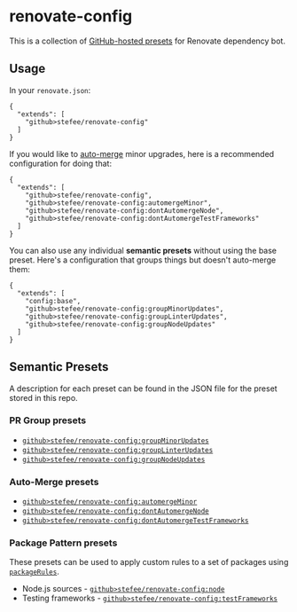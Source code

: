 # renovate-config

This is a collection of [GitHub-hosted presets](https://docs.renovatebot.com/config-presets/#github-hosted-presets) for Renovate dependency bot.

## Usage

In your `renovate.json`:

```
{
  "extends": [
    "github>stefee/renovate-config"
  ]
}
```

If you would like to [auto-merge](https://docs.renovatebot.com/configuration-options/#automerge) minor upgrades, here is a recommended configuration for doing that:

```
{
  "extends": [
    "github>stefee/renovate-config",
    "github>stefee/renovate-config:automergeMinor",
    "github>stefee/renovate-config:dontAutomergeNode",
    "github>stefee/renovate-config:dontAutomergeTestFrameworks"
  ]
}
```

You can also use any individual **semantic presets** without using the base preset. Here's a configuration that groups things but doesn't auto-merge them:

```
{
  "extends": [
    "config:base",
    "github>stefee/renovate-config:groupMinorUpdates",
    "github>stefee/renovate-config:groupLinterUpdates",
    "github>stefee/renovate-config:groupNodeUpdates"
  ]
}
```

## Semantic Presets

A description for each preset can be found in the JSON file for the preset stored in this repo.

### PR Group presets

* [`github>stefee/renovate-config:groupMinorUpdates`](./groupMinorUpdates.json)
* [`github>stefee/renovate-config:groupLinterUpdates`](./groupLinterUpdates.json)
* [`github>stefee/renovate-config:groupNodeUpdates`](./groupNodeUpdates.json)

### Auto-Merge presets

* [`github>stefee/renovate-config:automergeMinor`](./automergeMinor.json)
* [`github>stefee/renovate-config:dontAutomergeNode`](./dontAutomergeNode.json)
* [`github>stefee/renovate-config:dontAutomergeTestFrameworks`](./dontAutomergeTestFrameworks.json)

### Package Pattern presets

These presets can be used to apply custom rules to a set of packages using [`packageRules`](https://docs.renovatebot.com/configuration-options/#packagerules).

* Node.js sources - [`github>stefee/renovate-config:node`](./node.json)
* Testing frameworks - [`github>stefee/renovate-config:testFrameworks`](./testFrameworks.json)
